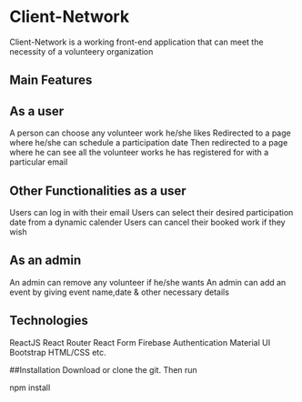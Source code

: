 # Client-Network

Client-Network is a working front-end application that can meet the necessity of a volunteery organization

## Main Features
## As a user
A person can choose any volunteer work he/she likes
Redirected to a page where he/she can schedule a participation date
Then redirected to a page where he can see all the volunteer works he has registered for with a particular email

## Other Functionalities as a user
Users can log in with their email
Users can select their desired participation date from a dynamic calender
Users can cancel their booked work if they wish

## As an admin
An admin can remove any volunteer if he/she wants
An admin can add an event by giving event name,date & other necessary details

## Technologies
ReactJS
React Router
React Form
Firebase Authentication
Material UI
Bootstrap
HTML/CSS etc. 

##Installation
Download or clone the git. Then run

npm install
